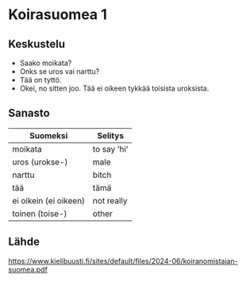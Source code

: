 # Koirasuomea 1

## Keskustelu

- Saako moikata?
- Onks se uros vai narttu?
- Tää on tyttö.
- Okei, no sitten joo. Tää ei oikeen tykkää toisista uroksista.

## Sanasto

| Suomeksi | Selitys | 
| ----------- | ----------- | 
| moikata | to say ’hi’ | 
| uros (urokse-) | male | 
| narttu | bitch | 
| tää | tämä | 
| ei oikein (ei oikeen) |  not really | 
| toinen (toise-) |  other | 


## Lähde

https://www.kielibuusti.fi/sites/default/files/2024-06/koiranomistajan-suomea.pdf




